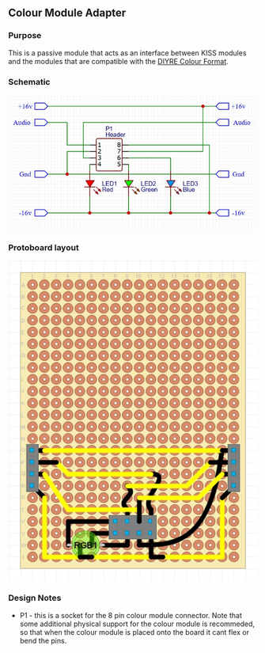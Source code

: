 ## Colour Module Adapter

### Purpose
This is a passive module that acts as an interface between KISS modules and the modules that are compatible with the [DIYRE Colour Format](https://www.diyrecordingequipment.com/pages/colour-designer-s-toolkit).

### Schematic
![alt text](schematic.jpg)

### Protoboard layout
![alt text](protoboard.jpg)

### Design Notes
- P1 - this is a socket for the 8 pin colour module connector. Note that some additional physical support for the colour module is recommeded, so that when the colour module is placed onto the board it cant flex or bend the pins.